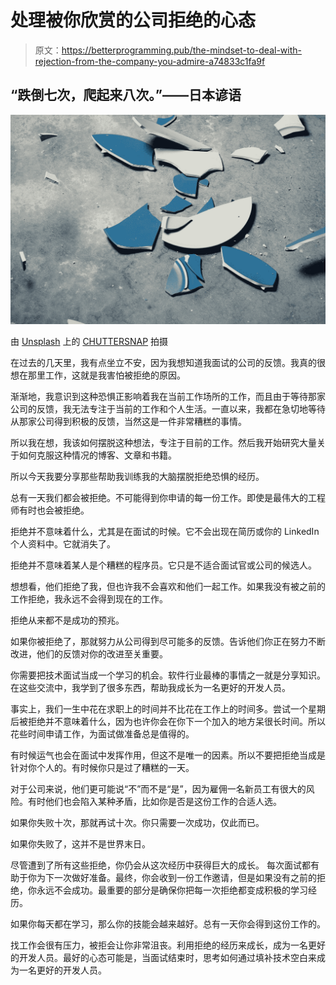 # 处理被你欣赏的公司拒绝的心态

> 原文：<https://betterprogramming.pub/the-mindset-to-deal-with-rejection-from-the-company-you-admire-a74833c1fa9f>

## “跌倒七次，爬起来八次。”——日本谚语

![](img/3db2e3d05c435111c1e159043b42c591.png)

由 [Unsplash](https://unsplash.com?utm_source=medium&utm_medium=referral) 上的 [CHUTTERSNAP](https://unsplash.com/@chuttersnap?utm_source=medium&utm_medium=referral) 拍摄

在过去的几天里，我有点坐立不安，因为我想知道我面试的公司的反馈。我真的很想在那里工作，这就是我害怕被拒绝的原因。

渐渐地，我意识到这种恐惧正影响着我在当前工作场所的工作，而且由于等待那家公司的反馈，我无法专注于当前的工作和个人生活。一直以来，我都在急切地等待从那家公司得到积极的反馈，当然这是一件非常糟糕的事情。

所以我在想，我该如何摆脱这种想法，专注于目前的工作。然后我开始研究大量关于如何克服这种情况的博客、文章和书籍。

所以今天我要分享那些帮助我训练我的大脑摆脱拒绝恐惧的经历。

总有一天我们都会被拒绝。不可能得到你申请的每一份工作。即使是最伟大的工程师有时也会被拒绝。

拒绝并不意味着什么，尤其是在面试的时候。它不会出现在简历或你的 LinkedIn 个人资料中。它就消失了。

拒绝并不意味着某人是个糟糕的程序员。它只是不适合面试官或公司的候选人。

想想看，他们拒绝了我，但也许我不会喜欢和他们一起工作。如果我没有被之前的工作拒绝，我永远不会得到现在的工作。

拒绝从来都不是成功的预兆。

如果你被拒绝了，那就努力从公司得到尽可能多的反馈。告诉他们你正在努力不断改进，他们的反馈对你的改进至关重要。

你需要把技术面试当成一个学习的机会。软件行业最棒的事情之一就是分享知识。在这些交流中，我学到了很多东西，帮助我成长为一名更好的开发人员。

事实上，我们一生中花在求职上的时间并不比花在工作上的时间多。尝试一个星期后被拒绝并不意味着什么，因为也许你会在你下一个加入的地方呆很长时间。所以花些时间申请工作，为面试做准备总是值得的。

有时候运气也会在面试中发挥作用，但这不是唯一的因素。所以不要把拒绝当成是针对你个人的。有时候你只是过了糟糕的一天。

对于公司来说，他们更可能说“不”而不是“是”，因为雇佣一名新员工有很大的风险。有时他们也会陷入某种矛盾，比如你是否是这份工作的合适人选。

如果你失败十次，那就再试十次。你只需要一次成功，仅此而已。

如果你失败了，这并不是世界末日。

尽管遭到了所有这些拒绝，你仍会从这次经历中获得巨大的成长。 每次面试都有助于你为下一次做好准备。最终，你会收到一份工作邀请，但是如果没有之前的拒绝，你永远不会成功。最重要的部分是确保你把每一次拒绝都变成积极的学习经历。

如果你每天都在学习，那么你的技能会越来越好。总有一天你会得到这份工作的。

找工作会很有压力，被拒会让你非常沮丧。利用拒绝的经历来成长，成为一名更好的开发人员。最好的心态可能是，当面试结束时，思考如何通过填补技术空白来成为一名更好的开发人员。